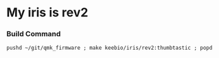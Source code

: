 # My iris is rev2
### Build Command
`pushd ~/git/qmk_firmware ; make keebio/iris/rev2:thumbtastic ; popd`
